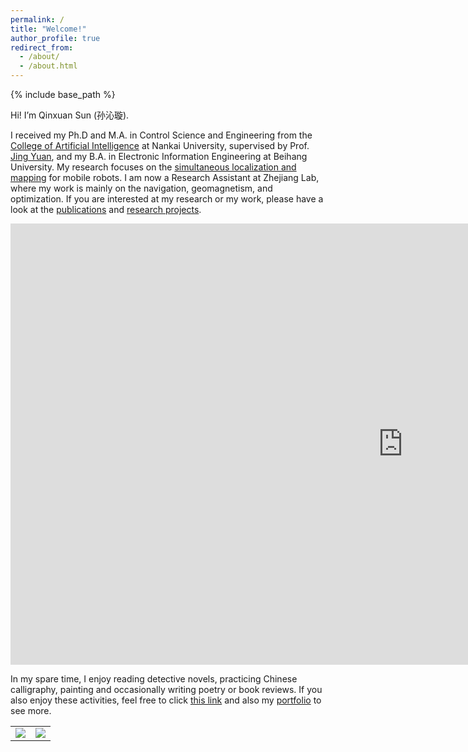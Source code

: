 ```yaml
---
permalink: /
title: "Welcome!"
author_profile: true
redirect_from: 
  - /about/
  - /about.html
---
```


{% include base_path %}


Hi! I’m Qinxuan Sun (孙沁璇). 

I received my Ph.D and M.A. in Control Science and Engineering from the [College of Artificial Intelligence](https://ai.nankai.edu.cn/) at Nankai University, supervised by Prof. [Jing Yuan](https://ai.nankai.edu.cn/info/1033/4199.htm), and my B.A. in Electronic Information Engineering at Beihang University. My research focuses on the [simultaneous localization and mapping](https://en.wikipedia.org/wiki/Simultaneous_localization_and_mapping) for mobile robots. I am now a Research Assistant at Zhejiang Lab, where my work is mainly on the navigation, geomagnetism, and optimization. If you are interested at my research or my work, please have a look at the [publications](https://sunqinxuan.github.io/publications/) and [research projects](https://sunqinxuan.github.io/projects/).

<iframe width="1255" height="706" src="https://www.youtube.com/embed/w3abLO_PDNo" title="publications TASE 2020 11 04 video real world" frameborder="0" allow="accelerometer; autoplay; clipboard-write; encrypted-media; gyroscope; picture-in-picture; web-share" allowfullscreen></iframe>

In my spare time, I enjoy reading detective novels, practicing Chinese calligraphy, painting and occasionally writing poetry or book reviews. If you also enjoy these activities, feel free to click [this link](https://sunqinxuan.github.io/literature/) and also my [portfolio](https://sunqinxuan.github.io/portfolio/) to see more.

<table><tr>
<td><img src=http://sunqinxuan.github.io/images/portfolio-2024-01-20-dingfengbo.jpg border=0></td>
<td><img src=http://sunqinxuan.github.io/images/portfolio-2020-07-22.jpg border=0></td>
</tr></table>